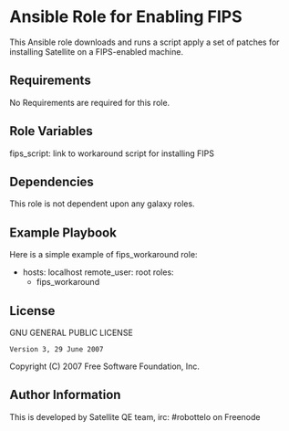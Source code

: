 Ansible Role for Enabling FIPS
==============================

This Ansible role downloads and runs a script apply a set of patches for installing Satellite on a FIPS-enabled machine.

Requirements
------------

No Requirements are required for this role.

Role Variables
--------------

fips_script: link to workaround script for installing FIPS

Dependencies
------------

This role is not dependent upon any galaxy roles.

Example Playbook
----------------

Here is a simple example of fips_workaround role:

- hosts: localhost
  remote_user: root
  roles:
    - fips_workaround

License
-------

 GNU GENERAL PUBLIC LICENSE

    Version 3, 29 June 2007

 Copyright (C) 2007 Free Software Foundation, Inc.


Author Information
------------------

This is developed by Satellite QE team, irc: #robottelo on Freenode

